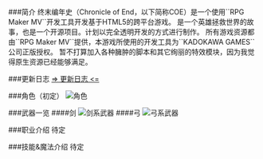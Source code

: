 <link rel="stylesheet" type="text/css" href="http://apps.bdimg.com/libs/fontawesome/4.4.0/css/font-awesome.min.css">
###简介
终末编年史（Chronicle of End，以下简称COE）是一个使用``RPG Maker MV``开发工具开发基于HTML5的跨平台游戏。
是一个英雄拯救世界的故事，也是一个开源项目。计划以完全透明开发的方式进行制作。
所有游戏资源都由``RPG Maker MV``提供，本游戏所使用的开发工具为``KADOKAWA GAMES``公司正版授权。
暂不打算加入各种臃肿的脚本和其它绚丽的特效模块，因为我觉得原生资源已经能够满足。

###更新日志
[=> 更新日志 <=](https://git.oschina.net/famio/Chronicle_of_End/blob/master/Changelogs.md)

###角色（初定）
![角色](http://git.oschina.net/uploads/images/2017/0320/223749_c8261147_463895.png "角色")

###武器一览
####剑
![剑系武器](http://git.oschina.net/uploads/images/2017/0320/215814_c5cc4658_463895.png "剑系武器")
####弓
![弓系武器](http://git.oschina.net/uploads/images/2017/0320/231103_a3b6f32f_463895.png "弓系武器")

###职业介绍
待定

###技能&魔法介绍
待定